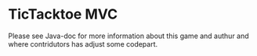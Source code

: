 # TicTacktoe MVC
Please see Java-doc for more information about this game and authur and where contridutors has adjust some codepart.
